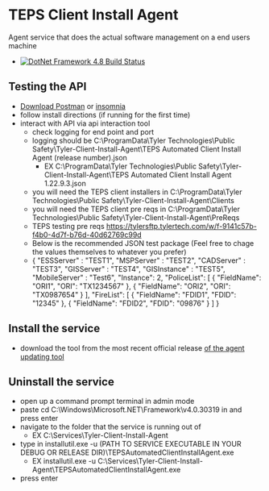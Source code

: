 # TEPS Client Install Agent
Agent service that does the actual software management on a end users machine
 - [![DotNet Framework 4.8 Build Status](https://github.com/davasorus/TEPSClientInstallServiceAgent/actions/workflows/NetFXCI.yml/badge.svg)](https://github.com/davasorus/TEPSClientInstallServiceAgent/actions/workflows/NetFXCI.yml)


## Testing the API 
- [Download Postman](https://www.postman.com/) or [insomnia](https://insomnia.rest/)
- follow install directions (if running for the first time)
- interact with API via api interaction tool
  - check logging for end point and port
  - logging should be C:\ProgramData\Tyler Technologies\Public Safety\Tyler-Client-Install-Agent\TEPS Automated Client Install Agent (release number).json
     - EX C:\ProgramData\Tyler Technologies\Public Safety\Tyler-Client-Install-Agent\TEPS Automated Client Install Agent 1.22.9.3.json
  - you will need the TEPS client installers in C:\ProgramData\Tyler Technologies\Public Safety\Tyler-Client-Install-Agent\Clients
  - you will need the TEPS client pre reqs in C:\ProgramData\Tyler Technologies\Public Safety\Tyler-Client-Install-Agent\PreReqs
   - TEPS testing pre reqs https://tylersftp.tylertech.com/w/f-9141c57b-f4b0-4d7f-b76d-40d62769c99d
   - Below is the recommended JSON test package (Feel free to chage the values themselves to whatever you prefer)
   - {
    "ESSServer" : "TEST1",
    "MSPServer" : "TEST2",
    "CADServer" : "TEST3",
    "GISServer" : "TEST4",
    "GISInstance" : "TEST5",
    "MobileServer" : "Test6",
    "Instance": 2,
    "PoliceList": [
    {
      "FieldName": "ORI1",
      "ORI": "TX1234567"
    },
    {
      "FieldName": "ORI2",
      "ORI": "TX0987654"
    }
  ],
  "FireList": [
    {
      "FieldName": "FDID1",
      "FDID": "12345"
    },
    {
      "FieldName": "FDID2",
      "FDID": "09876"
    }
  ]
}
  
## Install the service
- download the tool from the most recent official release [of the agent updating tool](https://github.com/davasorus/TEPSClientInstallService-UpdateUtility/tags)
  
## Uninstall the service
-  open up a command prompt terminal in admin mode
- paste cd C:\Windows\Microsoft.NET\Framework\v4.0.30319 in and press enter
- navigate to the folder that the service is running out of
  - EX C:\Services\Tyler-Client-Install-Agent
- type in installutil.exe -u (PATH TO SERVICE EXECUTABLE IN YOUR DEBUG OR RELEASE DIR)\TEPSAutomatedClientInstallAgent.exe
  - EX installutil.exe -u C:\Services\Tyler-Client-Install-Agent\TEPSAutomatedClientInstallAgent.exe
- press enter 
